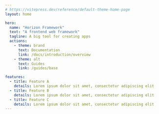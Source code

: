 ```yaml
---
# https://vitepress.dev/reference/default-theme-home-page
layout: home

hero:
  name: "Horizon Framework"
  text: "A frontend web framework"
  tagline: A big tool for creating apps
  actions:
    - theme: brand
      text: Documentation
      link: /docs/introduction/overview
    - theme: alt
      text: Guides
      link: /guides/base

features:
  - title: Feature A
    details: Lorem ipsum dolor sit amet, consectetur adipiscing elit
  - title: Feature B
    details: Lorem ipsum dolor sit amet, consectetur adipiscing elit
  - title: Feature C
    details: Lorem ipsum dolor sit amet, consectetur adipiscing elit
---
```


